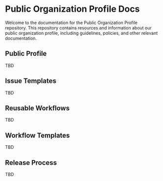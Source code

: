 # Public Organization Profile Docs

Welcome to the documentation for the Public Organization Profile repository.
This repository contains resources and information about our public organization
profile, including guidelines, policies, and other relevant documentation.

## Public Profile

TBD

## Issue Templates

TBD

## Reusable Workflows

TBD

## Workflow Templates

TBD

## Release Process

TBD
